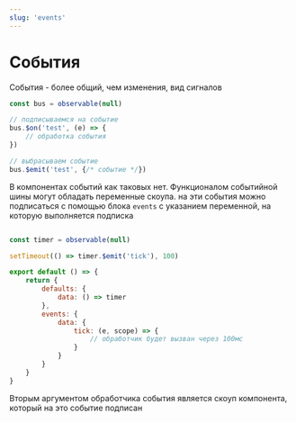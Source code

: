 ```yaml
---
slug: 'events'
---
```

# События

События - более общий, чем изменения, вид сигналов

```javascript
const bus = observable(null)

// подписываемся на событие
bus.$on('test', (e) => {
    // обработка события
})

// выбрасываем событие
bus.$emit('test', {/* событие */})

```


В компонентах событий как таковых нет. Функционалом событийной шины могут обладать переменные скоупа. на эти события можно подписаться с помощью блока `events` с указанием переменной, на которую выполняется подписка

```javascript

const timer = observable(null)

setTimeout(() => timer.$emit('tick'), 100)

export default () => {
    return {
        defaults: {
            data: () => timer
        },
        events: {
            data: {
                tick: (e, scope) => {
                    // обработчик будет вызван через 100мс
                }
            }
        }
    }
}

```

Вторым аргументом обработчика события является скоуп компонента, который на это событие подписан 

